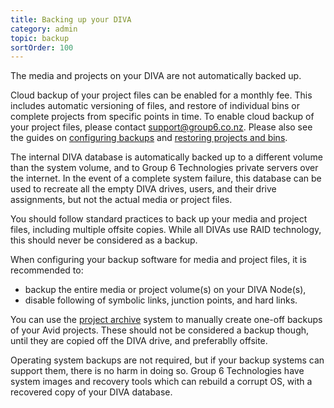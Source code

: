 ```yaml
---
title: Backing up your DIVA
category: admin
topic: backup
sortOrder: 100
---
```


The media and projects on your DIVA are not automatically backed up.

Cloud backup of your project files can be enabled for a monthly fee.
This includes automatic versioning of files, and restore of individual bins or complete projects
from specific points in time.
To enable cloud backup of your project files, please contact [support@group6.co.nz](mailto:support@group6.co.nz).
Please also see the guides on [configuring backups](/v4/admin/configuring-project-backups.html) and [restoring projects and bins](/v4/admin/restoring-projects-bins.html).

The internal DIVA database is automatically backed up to a different volume than the system volume, and to Group 6 Technologies private servers over the internet.
In the event of a complete system failure, this database can be used to recreate all the empty DIVA drives, users, and their drive assignments, but not the actual media or project files.

You should follow standard practices to back up your media and project files, including multiple offsite copies.
While all DIVAs use RAID technology, this should never be considered as a backup.

When configuring your backup software for media and project files, it is recommended to:

- backup the entire media or project volume(s) on your DIVA Node(s),
- disable following of symbolic links, junction points, and hard links.

You can use the [project archive](/v4/admin/about-project-archiving.html) system to manually create one-off backups of your Avid projects.
These should not be considered a backup though, until they are copied off the DIVA drive, and preferablly offsite.

Operating system backups are not required, but if your backup systems can support them, there is no harm in doing so.
Group 6 Technologies have system images and recovery tools which can rebuild a corrupt OS, with a recovered copy of your DIVA database.
